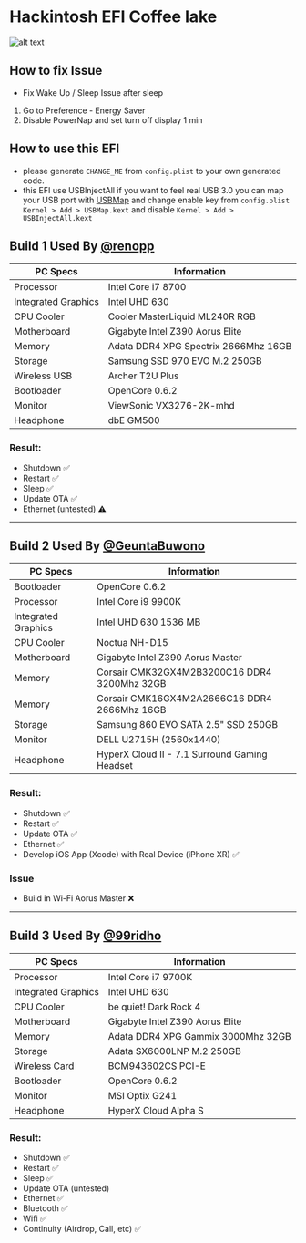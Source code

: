 # Hackintosh EFI Coffee lake

![alt text](https://github.com/renopp/hackintosh-efi/blob/main/thumbnail.png)

## How to fix Issue

- Fix Wake Up / Sleep Issue after sleep

1. Go to Preference - Energy Saver
2. Disable PowerNap and set turn off display 1 min

## How to use this EFI

- please generate `CHANGE_ME` from `config.plist` to your own generated code.
- this EFI use USBInjectAll if you want to feel real USB 3.0 you can map your USB port with [USBMap](https://github.com/corpnewt/USBMap) and change enable key from `config.plist` `Kernel > Add > USBMap.kext` and disable `Kernel > Add > USBInjectAll.kext`

## Build 1 Used By [@renopp](https://github.com/renopp)

| PC Specs            | Information                          |
| ------------------- | ------------------------------------ |
| Processor           | Intel Core i7 8700                   |
| Integrated Graphics | Intel UHD 630                        |
| CPU Cooler          | Cooler MasterLiquid ML240R RGB       |
| Motherboard         | Gigabyte Intel Z390 Aorus Elite      |
| Memory              | Adata DDR4 XPG Spectrix 2666Mhz 16GB |
| Storage             | Samsung SSD 970 EVO M.2 250GB        |
| Wireless USB        | Archer T2U Plus                      |
| Bootloader          | OpenCore 0.6.2                       |
| Monitor             | ViewSonic VX3276-2K-mhd              |
| Headphone           | dbE GM500                            |

### Result:

- Shutdown ✅
- Restart ✅
- Sleep ✅
- Update OTA ✅
- Ethernet (untested) ⚠️

---

## Build 2 Used By [@GeuntaBuwono](https://github.com/GeuntaBuwono)

| PC Specs            | Information                                   |
| ------------------- | --------------------------------------------- |
| Bootloader          | OpenCore 0.6.2                                |
| Processor           | Intel Core i9 9900K                           |
| Integrated Graphics | Intel UHD 630 1536 MB                         |
| CPU Cooler          | Noctua NH-D15                                 |
| Motherboard         | Gigabyte Intel Z390 Aorus Master              |
| Memory              | Corsair CMK32GX4M2B3200C16 DDR4 3200Mhz 32GB  |
| Memory              | Corsair CMK16GX4M2A2666C16 DDR4 2666Mhz 16GB  |
| Storage             | Samsung 860 EVO SATA 2.5" SSD 250GB           |
| Monitor             | DELL U2715H (2560x1440)                       |
| Headphone           | HyperX Cloud II - 7.1 Surround Gaming Headset |

### Result:

- Shutdown ✅
- Restart ✅
- Update OTA ✅
- Ethernet ✅
- Develop iOS App (Xcode) with Real Device (iPhone XR) ✅

### Issue

- Build in Wi-Fi Aorus Master ❌

---

## Build 3 Used By [@99ridho](https://github.com/99ridho)

| PC Specs            | Information                        |
| ------------------- | ---------------------------------- |
| Processor           | Intel Core i7 9700K                |
| Integrated Graphics | Intel UHD 630                      |
| CPU Cooler          | be quiet! Dark Rock 4              |
| Motherboard         | Gigabyte Intel Z390 Aorus Elite    |
| Memory              | Adata DDR4 XPG Gammix 3000Mhz 32GB |
| Storage             | Adata SX6000LNP M.2 250GB          |
| Wireless Card       | BCM943602CS PCI-E                  |
| Bootloader          | OpenCore 0.6.2                     |
| Monitor             | MSI Optix G241                     |
| Headphone           | HyperX Cloud Alpha S               |

### Result:

- Shutdown ✅
- Restart ✅
- Sleep ✅
- Update OTA (untested)
- Ethernet ✅
- Bluetooth ✅
- Wifi ✅
- Continuity (Airdrop, Call, etc) ✅
